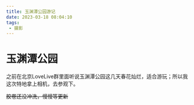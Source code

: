```yaml
---
title: 玉渊潭公园游记
date: 2023-03-18 08:04:10
tags: 
 - 摄影
---
```

# 玉渊潭公园
之前在北京LoveLive群里面听说玉渊潭公园这几天春花灿烂，适合游玩；所以我这次特地拿上相机，去参观下。

~~胶卷还没冲洗，慢慢等更新~~
